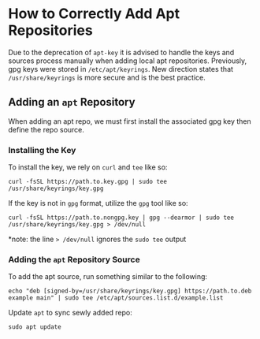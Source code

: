 # How to Correctly Add Apt Repositories

Due to the deprecation of `apt-key` it is advised to handle the keys and sources process manually when adding local apt repositories.
Previously, gpg keys were stored in `/etc/apt/keyrings`. New direction states that `/usr/share/keyrings` is more secure and is the best practice.

## Adding an `apt` Repository

When adding an apt repo, we must first install the associated gpg key then define the repo source.

### Installing the Key

To install the key, we rely on `curl` and `tee` like so:
```
curl -fsSL https://path.to.key.gpg | sudo tee /usr/share/keyrings/key.gpg
```

If the key is not in `gpg` format, utilize the `gpg` tool like so:
```
curl -fsSL https://path.to.nongpg.key | gpg --dearmor | sudo tee /usr/share/keyrings/key.gpg > /dev/null
```
\*note: the line `> /dev/null` ignores the `sudo tee` output

### Adding the `apt` Repository Source

To add the apt source, run something similar to the following:
```
echo "deb [signed-by=/usr/share/keyrings/key.gpg] https://path.to.deb example main" | sudo tee /etc/apt/sources.list.d/example.list
```

Update `apt` to sync sewly added repo:
```
sudo apt update
```
